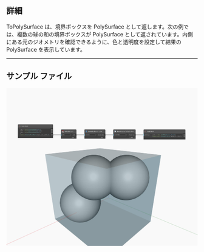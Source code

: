 ## 詳細
ToPolySurface は、境界ボックスを PolySurface として返します。次の例では、複数の球の和の境界ボックスが PolySurface として返されています。内側にある元のジオメトリを確認できるように、色と透明度を設定して結果の PolySurface を表示しています。
___
## サンプル ファイル

![ToPolySurface](./Autodesk.DesignScript.Geometry.BoundingBox.ToPolySurface_img.jpg)

